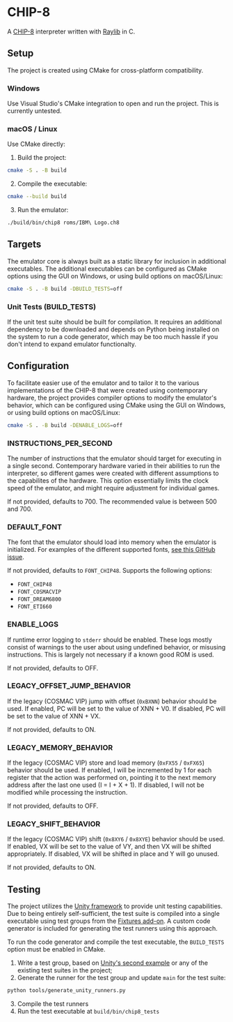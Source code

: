 # CHIP-8

A [CHIP-8](https://en.wikipedia.org/wiki/CHIP-8) interpreter written with [Raylib](https://www.raylib.com/) in C.

## Setup

The project is created using CMake for cross-platform compatibility.

### Windows

Use Visual Studio's CMake integration to open and run the project. This is currently untested.

### macOS / Linux

Use CMake directly:

1. Build the project:

```sh
cmake -S . -B build
```

2. Compile the executable:

```sh
cmake --build build
```

3. Run the emulator:

```sh
./build/bin/chip8 roms/IBM\ Logo.ch8
```

## Targets

The emulator core is always built as a static library for inclusion in additional executables. The additional executables can be configured as CMake options using the GUI on Windows, or using build options on macOS/Linux:

```sh
cmake -S . -B build -DBUILD_TESTS=off
```

### Unit Tests (BUILD_TESTS)

If the unit test suite should be built for compilation. It requires an additional dependency to be downloaded and depends on Python being installed on the system to run a code generator, which may be too much hassle if you don't intend to expand emulator functionalty.

## Configuration

To facilitate easier use of the emulator and to tailor it to the various implementations of the CHIP-8 that were created using contemporary hardware, the project provides compiler options to modify the emulator's behavior, which can be configured using CMake using the GUI on Windows, or using build options on macOS/Linux:

```sh
cmake -S . -B build -DENABLE_LOGS=off
```

### INSTRUCTIONS_PER_SECOND

The number of instructions that the emulator should target for executing in a single second. Contemporary hardware varied in their abilities to run the interpreter, so different games were created with different assumptions to the capabilites of the hardware. This option essentially limits the clock speed of the emulator, and might require adjustment for individual games.

If not provided, defaults to 700. The recommended value is between 500 and 700.

### DEFAULT_FONT

The font that the emulator should load into memory when the emulator is initialized. For examples of the different supported fonts, [see this GitHub issue](https://github.com/mattmikolay/chip-8/issues/3).

If not provided, defaults to `FONT_CHIP48`. Supports the following options:

- `FONT_CHIP48`
- `FONT_COSMACVIP`
- `FONT_DREAM6800`
- `FONT_ETI660`

### ENABLE_LOGS

If runtime error logging to `stderr` should be enabled. These logs mostly consist of warnings to the user about using undefined behavior, or misusing instructions. This is largely not necessary if a known good ROM is used.

If not provided, defaults to OFF.

### LEGACY_OFFSET_JUMP_BEHAVIOR

If the legacy (COSMAC VIP) jump with offset (`0xBXNN`) behavior should be used. If enabled, PC will be set to the value of XNN + V0. If disabled, PC will be set to the value of XNN + VX.

If not provided, defaults to ON.

### LEGACY_MEMORY_BEHAVIOR

If the legacy (COSMAC VIP) store and load memory (`0xFX55` / `0xFX65`) behavior should be used. If enabled, I will be incremented by 1 for each register that the action was performed on, pointing it to the next memory address after the last one used (I = I + X + 1). If disabled, I will not be modified while processing the instruction.

If not provided, defaults to OFF.

### LEGACY_SHIFT_BEHAVIOR

If the legacy (COSMAC VIP) shift (`0x8XY6` / `0x8XYE`) behavior should be used. If enabled, VX will be set to the value of VY, and then VX will be shifted appropriately. If disabled, VX will be shifted in place and Y will go unused.

If not provided, defaults to ON.

## Testing

The project utilizes the [Unity framework](https://github.com/ThrowTheSwitch/Unity) to provide unit testing capabilities. Due to being entirely self-sufficient, the test suite is compiled into a single executable using test groups from the [Fixtures add-on](https://github.com/ThrowTheSwitch/Unity/tree/master/extras/fixture). A custom code generator is included for generating the test runners using this approach.

To run the code generator and compile the test executable, the `BUILD_TESTS` option must be enabled in CMake.

1. Write a test group, based on [Unity's second example](https://github.com/ThrowTheSwitch/Unity/tree/v2.6.1/examples/example_2) or any of the existing test suites in the project;
2. Generate the runner for the test group and update `main` for the test suite:

```sh
python tools/generate_unity_runners.py
```

3. Compile the test runners
4. Run the test executable at `build/bin/chip8_tests`
